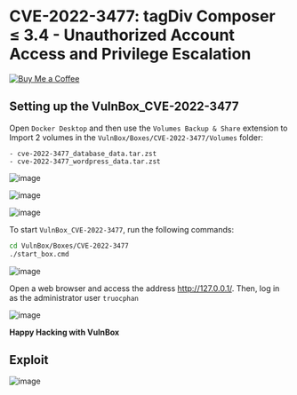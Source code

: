 # CVE-2022-3477: tagDiv Composer ≤ 3.4 - Unauthorized Account Access and Privilege Escalation
[![Buy Me a Coffee](https://www.buymeacoffee.com/assets/img/custom_images/orange_img.png)](https://www.buymeacoffee.com/truocphan)

## Setting up the VulnBox_CVE-2022-3477
Open `Docker Desktop` and then use the `Volumes Backup & Share` extension to Import 2 volumes in the `VulnBox/Boxes/CVE-2022-3477/Volumes` folder:
```
- cve-2022-3477_database_data.tar.zst
- cve-2022-3477_wordpress_data.tar.zst
```

![image](https://user-images.githubusercontent.com/57470560/234546189-7a2c9060-f6d0-4e4d-97f9-56de2a4c85c2.png)

![image](https://user-images.githubusercontent.com/57470560/234546347-c5d23551-be88-4bf3-b2b2-ce015a94839d.png)

![image](https://user-images.githubusercontent.com/57470560/234546466-9027f078-4d60-47c7-963d-a6864556dcb9.png)

To start `VulnBox_CVE-2022-3477`, run the following commands:
```bash
cd VulnBox/Boxes/CVE-2022-3477
./start_box.cmd
```

![image](https://user-images.githubusercontent.com/57470560/234547307-a8ffbf8e-b5f9-469e-bccb-41a9a2ce2300.png)

Open a web browser and access the address http://127.0.0.1/. Then, log in as the administrator user `truocphan`

![image](https://user-images.githubusercontent.com/57470560/234547403-58cbed12-a37f-4bb7-acfe-1f9871372655.png)

**Happy Hacking with VulnBox**

## Exploit

![image](https://user-images.githubusercontent.com/57470560/234325289-50f227b9-0c8c-4480-a6eb-47243a48b86b.png)
